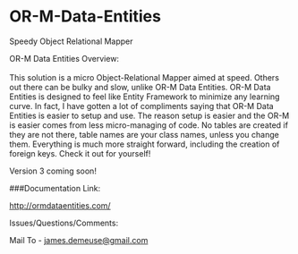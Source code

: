 # OR-M-Data-Entities
Speedy Object Relational Mapper

OR-M Data Entities
Overview:  <br><br>
This solution is a micro Object-Relational Mapper aimed at speed.  Others out there can be bulky and slow, unlike OR-M Data Entities.  OR-M Data Entities is designed to feel like Entity Framework to minimize any learning curve.  In fact, I have gotten a lot of compliments saying that OR-M Data Entities is easier to setup and use.  The reason setup is easier and the OR-M is easier comes from less micro-managing of code.  No tables are created if they are not there, table names are your class names, unless you change them.  Everything is much more straight forward, including the creation of foreign keys. Check it out for yourself!

Version 3 coming soon!



###Documentation Link:

http://ormdataentities.com/

Issues/Questions/Comments:

Mail To - james.demeuse@gmail.com
